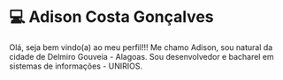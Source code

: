 # 💻 Adison Costa Gonçalves

Olá, seja bem vindo(a) ao meu perfil!!!
Me chamo Adison, sou natural da cidade de Delmiro Gouveia - Alagoas.
Sou desenvolvedor e bacharel em sistemas de informações - UNIRIOS.
